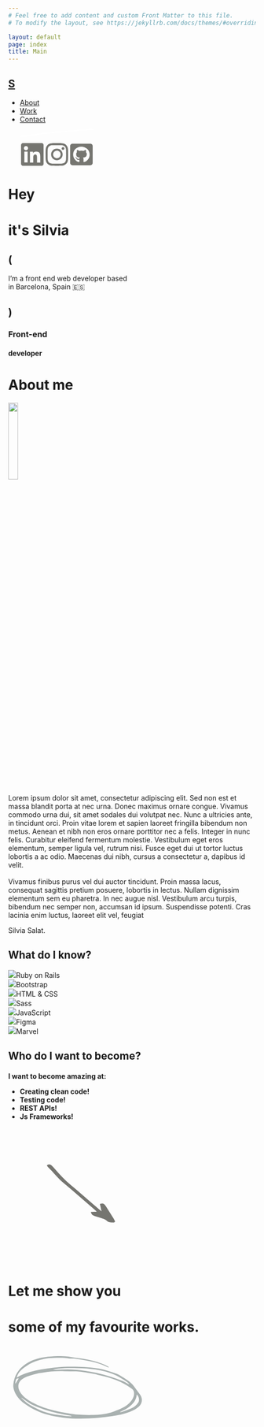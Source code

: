 ```yaml
---
# Feel free to add content and custom Front Matter to this file.
# To modify the layout, see https://jekyllrb.com/docs/themes/#overriding-theme-defaults

layout: default
page: index
title: Main
---
```

<div class="top-header">
  <a class="logo" href="/index">
    <h2>S</h2>
  </a>
  <div class="navbar">
    <div class="hamburger-menu">
      <div class="line1"></div>
      <div class="line2"></div>
    </div>
    <div>
      <ul class="nav-list">
        <li class="nav-item">
          <a href="#aboutme" class="nav-link">About</a>
        </li>
        <li class="nav-item">
          <a href="#" class="nav-link">Work</a>
        </li>
        <li class="nav-item">
          <a href="#" class="nav-link">Contact</a>
        </li>
        <svg class="contact-line" width="150" height="38" viewBox="0 0 292 38" fill="none" xmlns="http://www.w3.org/2000/svg">
          <path d="M17.9241 29.5281C31.9173 27.7183 45.8777 25.869 59.8772 24.1229C68.6512 23.0224 77.4697 22.0781 86.249 21.0306C90.3119 20.5453 94.363 19.9433 98.428 19.4791C101.3 19.1569 104.215 18.9803 107.095 18.743C108.664 18.6167 110.238 18.5434 111.801 18.364C118.737 17.5671 125.634 16.6776 132.577 15.9548C138.211 15.3644 143.896 14.9937 149.537 14.4775C157.031 13.7956 164.518 13.0501 171.983 12.3711C180.104 11.6365 188.233 10.9868 196.354 10.2523C204.019 9.56375 211.667 8.70552 219.343 8.12303C226.762 7.55581 234.15 7.24885 241.554 6.82237C250.101 6.32331 258.672 5.76835 267.225 5.33291C272.603 5.05753 277.966 4.91228 283.303 4.80173C286.545 4.73137 289.098 5.23419 290.69 6.19821C291.977 6.97888 290.802 7.87954 288.077 8.22977C286.97 8.37371 285.824 8.41448 284.705 8.43116C264.526 8.78733 244.176 10.0072 223.727 11.6656C209.438 12.8196 195.13 13.7934 180.849 15.0323C169.248 16.0433 157.649 17.3542 146.06 18.4819C137.916 19.2724 129.751 19.8613 121.618 20.7578C107.143 22.3485 92.6803 24.0664 78.2474 25.792C68.9568 26.9018 59.7413 28.1861 50.4518 29.3066C37.5822 30.8529 24.645 32.2989 11.7405 33.7844C7.96018 34.2198 4.46079 34.3054 1.83813 33.3919C-0.90482 32.4262 0.0664846 31.2247 4.29691 30.6902C8.78245 30.1193 13.3453 29.7442 17.871 29.287C17.8796 29.3719 17.9156 29.4432 17.9241 29.5281Z" fill="white"/>
        </svg>
        <li class="nav-item nav-sns" style="display: flex;">
          <a href="https://www.linkedin.com/in/silviasalatcasado/" class="sns">
            <svg width="50" height="50" viewBox="0 0 100 100" fill="none" xmlns="http://www.w3.org/2000/svg">
              <path fill-rule="evenodd" clip-rule="evenodd" d="M4.16663 11.825C4.16663 9.7939 4.97348 7.84597 6.4097 6.40976C7.84592 4.97354 9.79384 4.16668 11.825 4.16668H88.1666C89.1732 4.16504 90.1702 4.36194 91.1006 4.74613C92.0309 5.13031 92.8764 5.69422 93.5885 6.40558C94.3006 7.11694 94.8655 7.96178 95.2507 8.89172C95.6359 9.82167 95.8338 10.8185 95.8333 11.825V88.1667C95.8344 89.1734 95.637 90.1705 95.2523 91.1009C94.8677 92.0313 94.3034 92.8767 93.5917 93.5888C92.88 94.3009 92.0349 94.8657 91.1047 95.2508C90.1745 95.6359 89.1776 95.8339 88.1708 95.8334H11.825C10.8189 95.8334 9.8227 95.6351 8.89328 95.25C7.96386 94.8649 7.11942 94.3004 6.40823 93.5888C5.69703 92.8772 5.13301 92.0325 4.74839 91.1029C4.36376 90.1732 4.16608 89.1769 4.16663 88.1709V11.825ZM40.45 39.1167H52.8625V45.35C54.6541 41.7667 59.2375 38.5417 66.125 38.5417C79.3291 38.5417 82.4583 45.6792 82.4583 58.775V83.0333H69.0958V61.7584C69.0958 54.3 67.3041 50.0917 62.7541 50.0917C56.4416 50.0917 53.8166 54.6292 53.8166 61.7584V83.0333H40.45V39.1167ZM17.5333 82.4625H30.9V38.5417H17.5333V82.4584V82.4625ZM32.8125 24.2167C32.8377 25.3612 32.634 26.4991 32.2135 27.5638C31.7929 28.6285 31.1639 29.5985 30.3634 30.4168C29.5629 31.2351 28.607 31.8853 27.5519 32.3292C26.4967 32.7731 25.3635 33.0018 24.2187 33.0018C23.074 33.0018 21.9407 32.7731 20.8856 32.3292C19.8304 31.8853 18.8745 31.2351 18.074 30.4168C17.2735 29.5985 16.6445 28.6285 16.224 27.5638C15.8034 26.4991 15.5998 25.3612 15.625 24.2167C15.6744 21.9702 16.6016 19.8325 18.2078 18.2612C19.8141 16.6899 21.9717 15.8101 24.2187 15.8101C26.4657 15.8101 28.6234 16.6899 30.2296 18.2612C31.8359 19.8325 32.763 21.9702 32.8125 24.2167Z" fill="#757570"/>
            </svg>
          </a>
          <a href="https://www.instagram.com/1.2.sc/" class="sns">
            <svg width="50" height="50" viewBox="0 0 100 100" fill="none" xmlns="http://www.w3.org/2000/svg">
              <path fill-rule="evenodd" clip-rule="evenodd" d="M31.1041 4.44167C35.9916 4.21667 37.55 4.16667 50 4.16667C62.45 4.16667 64.0083 4.22084 68.8916 4.44167C73.775 4.66251 77.1083 5.44167 80.025 6.57084C83.0791 7.72501 85.85 9.52917 88.1416 11.8625C90.475 14.15 92.275 16.9167 93.425 19.975C94.5583 22.8917 95.3333 26.225 95.5583 31.1C95.7833 35.9958 95.8333 37.5542 95.8333 50C95.8333 62.45 95.7791 64.0083 95.5583 68.8958C95.3375 73.7708 94.5583 77.1042 93.425 80.0208C92.2749 83.0796 90.472 85.8508 88.1416 88.1417C85.85 90.475 83.0791 92.275 80.025 93.425C77.1083 94.5583 73.775 95.3333 68.9 95.5583C64.0083 95.7833 62.45 95.8333 50 95.8333C37.55 95.8333 35.9916 95.7792 31.1041 95.5583C26.2291 95.3375 22.8958 94.5583 19.9791 93.425C16.9205 92.2748 14.1492 90.4719 11.8583 88.1417C9.52654 85.8528 7.7221 83.0829 6.57079 80.025C5.44163 77.1083 4.66663 73.775 4.44163 68.9C4.21663 64.0042 4.16663 62.4458 4.16663 50C4.16663 37.55 4.22079 35.9917 4.44163 31.1083C4.66246 26.225 5.44163 22.8917 6.57079 19.975C7.7238 16.917 9.52962 14.1471 11.8625 11.8583C14.1501 9.52709 16.9186 7.72269 19.975 6.57084C22.8916 5.44167 26.225 4.66667 31.1 4.44167H31.1041ZM68.5208 12.6917C63.6875 12.4708 62.2375 12.425 50 12.425C37.7625 12.425 36.3125 12.4708 31.4791 12.6917C27.0083 12.8958 24.5833 13.6417 22.9666 14.2708C20.8291 15.1042 19.3 16.0917 17.6958 17.6958C16.1751 19.1752 15.0049 20.9762 14.2708 22.9667C13.6416 24.5833 12.8958 27.0083 12.6916 31.4792C12.4708 36.3125 12.425 37.7625 12.425 50C12.425 62.2375 12.4708 63.6875 12.6916 68.5208C12.8958 72.9917 13.6416 75.4167 14.2708 77.0333C15.0041 79.0208 16.175 80.825 17.6958 82.3042C19.175 83.825 20.9791 84.9958 22.9666 85.7292C24.5833 86.3583 27.0083 87.1042 31.4791 87.3083C36.3125 87.5292 37.7583 87.575 50 87.575C62.2416 87.575 63.6875 87.5292 68.5208 87.3083C72.9916 87.1042 75.4166 86.3583 77.0333 85.7292C79.1708 84.8958 80.7 83.9083 82.3041 82.3042C83.825 80.825 84.9958 79.0208 85.7291 77.0333C86.3583 75.4167 87.1041 72.9917 87.3083 68.5208C87.5291 63.6875 87.575 62.2375 87.575 50C87.575 37.7625 87.5291 36.3125 87.3083 31.4792C87.1041 27.0083 86.3583 24.5833 85.7291 22.9667C84.8958 20.8292 83.9083 19.3 82.3041 17.6958C80.8247 16.1753 79.0237 15.005 77.0333 14.2708C75.4166 13.6417 72.9916 12.8958 68.5208 12.6917ZM44.1458 64.1292C47.4152 65.4901 51.0557 65.6738 54.4455 64.6488C57.8353 63.6239 60.7641 61.4538 62.7317 58.5093C64.6992 55.5649 65.5835 52.0286 65.2335 48.5046C64.8834 44.9806 63.3208 41.6874 60.8125 39.1875C59.2134 37.5895 57.28 36.3659 55.1513 35.6048C53.0227 34.8437 50.7517 34.564 48.502 34.7859C46.2523 35.0078 44.0798 35.7257 42.1408 36.888C40.2019 38.0504 38.5447 39.6281 37.2887 41.5077C36.0327 43.3873 35.2091 45.522 34.8771 47.7582C34.5451 49.9943 34.7131 52.2762 35.3689 54.4397C36.0247 56.6031 37.152 58.5942 38.6696 60.2697C40.1873 61.9451 42.0576 63.2633 44.1458 64.1292ZM33.3416 33.3417C35.5292 31.1541 38.1263 29.4188 40.9845 28.2348C43.8428 27.0509 46.9062 26.4416 50 26.4416C53.0937 26.4416 56.1571 27.0509 59.0154 28.2348C61.8736 29.4188 64.4707 31.1541 66.6583 33.3417C68.8459 35.5293 70.5812 38.1263 71.7651 40.9846C72.949 43.8428 73.5584 46.9063 73.5584 50C73.5584 53.0937 72.949 56.1572 71.7651 59.0154C70.5812 61.8737 68.8459 64.4707 66.6583 66.6583C62.2402 71.0764 56.248 73.5584 50 73.5584C43.7519 73.5584 37.7597 71.0764 33.3416 66.6583C28.9236 62.2403 26.4415 56.2481 26.4415 50C26.4415 43.7519 28.9236 37.7597 33.3416 33.3417ZM78.7833 29.95C79.3254 29.4386 79.7594 28.8237 80.0596 28.1416C80.3597 27.4594 80.52 26.724 80.5309 25.9789C80.5417 25.2337 80.403 24.494 80.1228 23.8034C79.8426 23.1128 79.4268 22.4855 78.8998 21.9585C78.3728 21.4315 77.7455 21.0157 77.0549 20.7355C76.3643 20.4553 75.6246 20.3166 74.8794 20.3274C74.1343 20.3383 73.3988 20.4986 72.7167 20.7987C72.0346 21.0989 71.4197 21.5329 70.9083 22.075C69.9137 23.1293 69.3693 24.5297 69.3904 25.9789C69.4115 27.4281 69.9966 28.812 71.0214 29.8368C72.0463 30.8617 73.4302 31.4468 74.8794 31.4679C76.3286 31.489 77.729 30.9445 78.7833 29.95Z" fill="#757570"/>
            </svg>
          </a>
          <a href="https://github.com/silsc/" class="sns">
            <svg width="50" height="50" viewBox="0 0 100 109" fill="none" xmlns="http://www.w3.org/2000/svg">
              <path d="M89.2857 6.8125H10.7143C4.79911 6.8125 0 11.3896 0 17.0312V91.9688C0 97.6104 4.79911 102.188 10.7143 102.188H89.2857C95.2009 102.188 100 97.6104 100 91.9688V17.0312C100 11.3896 95.2009 6.8125 89.2857 6.8125ZM61.8973 88.4986C60.0223 88.818 59.3304 87.7109 59.3304 86.7955C59.3304 85.6459 59.375 79.7701 59.375 75.0227C59.375 71.7016 58.2143 69.5939 56.8527 68.4869C65.1116 67.6141 73.817 66.5283 73.817 52.9246C73.817 49.05 72.3661 47.1127 70 44.6219C70.3795 43.7064 71.6518 39.9383 69.6205 35.0418C66.5179 34.1264 59.4196 38.8525 59.4196 38.8525C56.4732 38.0648 53.2812 37.6604 50.1339 37.6604C46.9866 37.6604 43.7946 38.0648 40.8482 38.8525C40.8482 38.8525 33.75 34.1264 30.6473 35.0418C28.6161 39.917 29.8661 43.6852 30.2679 44.6219C27.9018 47.1127 26.7857 49.05 26.7857 52.9246C26.7857 66.4645 35.1116 67.6141 43.3705 68.4869C42.2991 69.4023 41.3393 70.9777 41.0045 73.2344C38.8839 74.1498 33.4598 75.7252 30.2232 70.2752C28.192 66.9115 24.5312 66.6348 24.5312 66.6348C20.9152 66.5922 24.2857 68.8063 24.2857 68.8063C26.6964 69.8707 28.3929 73.9582 28.3929 73.9582C30.558 80.2811 40.9152 78.1522 40.9152 78.1522C40.9152 81.1113 40.9598 85.9227 40.9598 86.7955C40.9598 87.7109 40.2902 88.818 38.3929 88.4986C23.6607 83.7938 13.3482 70.4242 13.3482 54.798C13.3482 35.2547 29.0179 20.4162 49.5089 20.4162C70 20.4162 86.6071 35.2547 86.6071 54.798C86.6295 70.4242 76.6295 83.815 61.8973 88.4986ZM40 75.491C39.5759 75.5762 39.1741 75.4059 39.1295 75.1291C39.0848 74.8098 39.375 74.533 39.7991 74.4479C40.2232 74.4053 40.625 74.5756 40.6696 74.8523C40.7366 75.1291 40.4464 75.4059 40 75.491ZM37.8795 75.2994C37.8795 75.5762 37.5446 75.8104 37.0982 75.8104C36.6071 75.8529 36.2723 75.6188 36.2723 75.2994C36.2723 75.0227 36.6071 74.7885 37.0536 74.7885C37.4777 74.7459 37.8795 74.9801 37.8795 75.2994ZM34.8214 75.0652C34.7321 75.342 34.2857 75.4697 33.9062 75.342C33.4821 75.2568 33.192 74.9375 33.2812 74.6607C33.3705 74.384 33.817 74.2563 34.1964 74.3414C34.6429 74.4691 34.933 74.7885 34.8214 75.0652ZM32.0759 73.9156C31.875 74.1498 31.4509 74.1072 31.1161 73.7879C30.7812 73.5111 30.692 73.1066 30.9152 72.915C31.1161 72.6809 31.5402 72.7234 31.875 73.0428C32.1652 73.3195 32.2768 73.7453 32.0759 73.9156ZM30.0446 71.9783C29.8438 72.1061 29.4643 71.9783 29.2187 71.659C28.9732 71.3397 28.9732 70.9777 29.2187 70.8287C29.4643 70.6371 29.8438 70.7861 30.0446 71.1055C30.2902 71.4248 30.2902 71.808 30.0446 71.9783ZM28.5938 69.9133C28.3929 70.1049 28.058 69.9984 27.8125 69.7855C27.567 69.5088 27.5223 69.1894 27.7232 69.0404C27.9241 68.8488 28.2589 68.9553 28.5045 69.1682C28.75 69.4449 28.7946 69.7643 28.5938 69.9133ZM27.0982 68.3379C27.0089 68.5295 26.7188 68.5721 26.4732 68.423C26.183 68.2953 26.0491 68.0611 26.1384 67.8695C26.2277 67.7418 26.4732 67.6779 26.7634 67.7844C27.0536 67.9334 27.1875 68.1676 27.0982 68.3379Z" fill="#757570"/>
            </svg>
          </a>
        </li>
      </ul>
    </div>
  </div>
</div>

<div class="banner">
    <div class="banner-line1">
      <h1>Hey</h1>
    </div>
    <div class="banner-line2">
      <h1>it's <span>Silvia</span></h1>
    </div>
    <div class="banner-subtitle">
      <h2>(</h2>
        <p>I’m a front end web developer based <br>in Barcelona, Spain 🇪🇸</p>
      <h2>)</h2>
    </div>
    <div class="banner-lineround">
      <h3 class="circle-text">Front-end</h3>
      <h4 class="light-circle-text">developer</h4>
    </div>
</div>

<div id="aboutme">
  <div class="aboutme-container">
    <div class="aboutme-card">
      <h1>About me</h1>
      <img src="/assets/images/avatar.png" class="avatar" style="width: 20%;"/>
      <div class="aboutme-box">
        <div class="aboutme-text">
          <p>Lorem ipsum dolor sit amet, consectetur adipiscing elit. Sed non est et massa blandit porta at nec urna. Donec maximus ornare congue. Vivamus commodo urna dui, sit amet sodales dui volutpat nec. Nunc a ultricies ante, in tincidunt orci. Proin vitae lorem et sapien laoreet fringilla bibendum non metus. Aenean et nibh non eros ornare porttitor nec a felis. Integer in nunc felis. Curabitur eleifend fermentum molestie. Vestibulum eget eros elementum, semper ligula vel, rutrum nisi. Fusce eget dui ut tortor luctus lobortis a ac odio. Maecenas dui nibh, cursus a consectetur a, dapibus id velit.
          <br>
          <br>Vivamus finibus purus vel dui auctor tincidunt. Proin massa lacus, consequat sagittis pretium posuere, lobortis in lectus. Nullam dignissim elementum sem eu pharetra. In nec augue nisl. Vestibulum arcu turpis, bibendum nec semper non, accumsan id ipsum. Suspendisse potenti. Cras lacinia enim luctus, laoreet elit vel, feugiat
          </p>
          <div class="sign">Silvia Salat.</div>
        </div>
        <div class="knowledge">
          <h2 class="learnt">What do I know?</h2>
          <div>
            <div class="line1-logos">
              <div class="tooltip">
                <img src="/assets/images/ruby.png"/><span class="tooltiptext">Ruby on Rails</span>
              </div>
              <div class="tooltip">
                <img src="/assets/images/bootstrap.svg"/><span class="tooltiptext">Bootstrap</span>
              </div>
              <div class="tooltip">
                <img src="/assets/images/html.png"/><span class="tooltiptext">HTML & CSS</span>
              </div>
            </div>
            <div class="line2-logos">
              <div class="tooltip">
                <img src="/assets/images/sass.png"/><span class="tooltiptext">Sass</span>
              </div>
              <div class="tooltip">
                <img src="/assets/images/js.png"/><span class="tooltiptext">JavaScript</span>
              </div>
              <div class="tooltip">
                <img src="/assets/images/figma.png"/><span class="tooltiptext">Figma</span>
              </div>
              <div class="tooltip">
                <img src="/assets/images/marvel.png"/><span class="tooltiptext">Marvel</span>
              </div>
            </div>
          </div>
          <h2>Who do I want to become?</h2>
          <h4 class="wordCarousel">
          <span>I want to become amazing at: </span>
          <div>
              <ul class="flip4">
                  <li>Creating clean code!</li>
                  <li>Testing code!</li>
                  <li>REST APIs!</li>
                  <li>Js Frameworks!</li>
              </ul>
          </div>
      </h4>
        </div>
      </div>
    </div>
  </div>
</div>

<div id="work">
  <div class="work-container">
  <svg class="work-arrow" width="293" height="271" viewBox="0 0 293 271" fill="none" xmlns="http://www.w3.org/2000/svg">
    <path d="M78.609 72.8031C79.1714 73.6929 79.6316 74.8702 80.4764 75.679C91.7 86.5179 101.198 98.9823 113.273 109.073C134.015 126.36 154.332 144.168 174.847 161.759C176.456 163.135 177.961 164.652 180.207 166.719C175.962 166.946 172.449 167.136 168.204 167.363C169.206 172.503 171.97 174.519 176.182 175.684C182.334 177.381 188.425 179.36 194.453 181.473C196.556 182.235 198.813 183.438 200.396 185.049C204.774 189.535 210.169 188.707 215.433 188.655C216 188.64 216.539 187.914 217.732 187.056C216.672 184.889 215.717 182.581 214.434 180.466C209.432 172.429 204.277 164.496 199.298 156.477C195.572 150.514 193.203 149.263 186.65 150.902C187.667 155.472 188.697 160.124 189.981 165.982C183.946 160.884 178.749 156.553 173.603 152.153C158.138 138.891 142.905 125.366 127.189 112.392C115.42 102.637 105.057 91.6378 95.1413 80.1351C92.9719 77.6163 90.7959 75.0563 88.2897 72.9414C85.8854 70.9386 83.0617 69.351 78.609 72.8031Z" fill="#757570"/>
  </svg>
    <div class="work-header">
    <h1>Let me show you</h1>
    <h1 class="work-header-line2">some of my favourite works.</h1>
    <svg class="work-circle" width="285" height="182" viewBox="0 0 285 182" fill="none" xmlns="http://www.w3.org/2000/svg">
      <path d="M204.137 46.2769C201.519 45.0905 198.89 43.9515 196.318 42.7259C184.083 36.9536 170.917 34.2229 157.733 31.6542C149.929 30.1469 142.019 29.1962 134.129 28.0677C132.695 27.8611 131.209 28.0573 129.75 28.0442C128.006 28.0333 126.205 28.275 124.511 27.9601C113.531 25.8874 102.601 26.4632 91.6766 26.6755C78.8641 26.9273 66.627 29.5148 55.078 33.6836C46.9977 36.6093 39.7565 40.9514 32.9653 45.909C28.169 49.4244 24.0019 53.181 20.925 57.9128C19.3021 60.4007 18.1025 63.1165 17.3303 66.2105C18.0154 65.95 18.7439 65.749 19.3528 65.405C27.1138 61.0306 35.5868 57.8781 44.3581 55.3401C51.4451 53.2856 58.721 51.5722 66.0744 50.2744C74.7915 48.736 83.6657 47.6809 92.5038 46.6176C99.2343 45.8099 105.997 45.0262 112.824 44.8041C123.015 44.4766 133.261 44.4933 143.501 44.7076C150.928 44.8529 158.386 45.3699 165.829 46.0331C177.852 47.0965 189.83 48.6972 201.383 52.6075C207.666 54.718 214.052 56.5367 220.249 58.8601C223.785 60.1866 227.16 62.0575 230.341 64.034C237.47 68.4581 244.846 72.6229 250.799 78.3914C252.531 80.0584 254.094 81.8864 255.513 83.7649C259.761 89.4318 263.797 95.2002 268.067 100.855C273.89 108.552 273.608 118.574 266.095 125.476C260.852 130.301 254.455 133.506 247.53 136.194C235.863 140.718 223.459 143.118 210.832 144.905C202.129 146.131 193.396 147.317 184.63 148.314C169.18 150.079 153.517 150.005 137.888 149.954C125.883 149.907 113.871 148.962 101.959 146.563C97.6196 145.686 93.2344 145.098 88.9058 144.173C68.4804 139.875 49.825 131.845 33.4403 119.798C22.1853 111.526 13.7649 101.37 10.7682 88.4543C9.6311 83.5538 10.3288 78.8506 11.265 74.1845C12.9425 65.8866 16.4528 58.2168 21.8654 51.4561C26.0885 46.1861 31.3473 41.796 37.3013 37.9439C48.2835 30.811 60.8845 27.0282 74.3301 25.144C82.8969 23.9367 91.6979 23.6281 100.415 23.1017C109.634 22.5388 118.796 23.1574 128.031 24.8872C136.72 26.5108 145.575 27.1433 154.271 28.7353C168.357 31.3413 182.373 34.429 195.519 40.29C198.658 41.6931 201.599 43.4665 204.638 45.0626C204.466 45.4884 204.301 45.8826 204.137 46.2769ZM180.805 60.799C180.819 60.7358 180.833 60.6726 180.848 60.6095C179.438 60.2094 178.053 59.6987 176.612 59.4407C169.791 58.2043 162.988 56.889 156.132 55.8935C150.323 55.0508 144.461 54.3619 138.622 54.0763C130.565 53.6899 122.522 53.8372 114.463 53.6326C99.3589 53.2693 84.3886 53.8317 69.7693 56.6296C67.2294 57.1196 64.5688 57.2176 62.0944 57.8385C55.4356 59.5083 48.7878 61.2137 42.2529 63.1768C38.8555 64.1871 35.5678 65.5539 32.4975 67.1355C21.2827 72.8559 17.018 83.5408 23.8344 95.4254C28.0457 102.776 34.3084 108.349 41.9035 112.977C57.4448 122.446 74.4084 128.885 92.281 133.139C103.613 135.838 115.113 137.879 126.573 140.093C130.049 140.759 133.588 141.224 137.095 141.499C148.984 142.399 160.846 142.912 172.694 142.559C185.308 142.18 197.694 140.87 209.527 137.379C214.262 135.989 218.772 134.002 223.354 132.279C235.029 127.89 245.308 122.025 251.879 112.059C255.074 107.221 256.941 102.217 256.021 96.3532C255.607 93.7221 254.53 91.5888 252.209 89.8391C244.712 84.1874 236.61 79.3619 227.949 75.3393C217.02 70.2589 205.525 66.5941 193.763 63.6983C189.473 62.6833 185.123 61.7707 180.805 60.799ZM245.592 80.1889C245.733 79.9882 245.887 79.8073 246.027 79.6066C244.607 78.242 243.399 76.6099 241.734 75.5718C234.613 71.1161 227.67 66.286 220.093 62.5904C206.761 56.1234 192.314 52.6733 177.59 50.2886C165.758 48.3726 153.886 47.907 142.027 47.4612C128.548 46.9658 115.084 46.8222 101.815 48.5969C98.5853 49.0312 95.3265 49.4258 91.6925 49.8853C92.4125 50.3127 92.6554 50.583 92.8829 50.5845C94.2009 50.6322 95.5224 50.6642 96.8401 50.629C110.237 50.2267 123.571 49.5117 137.118 50.6361C151.373 51.8202 165.453 53.8609 179.362 57.0903C189.552 59.4663 199.685 62.095 209.69 65.1261C217.562 67.5113 225.263 70.4884 232.86 73.5913C237.307 75.4216 241.364 77.9766 245.592 80.1889ZM26.6898 107.198C27.1045 108.055 27.1709 108.435 27.4064 108.653C31.8069 112.464 35.8767 116.647 40.7158 119.942C46.0472 123.581 52.0293 126.436 57.7812 129.555C66.5575 134.334 76.1105 137.263 85.8421 139.652C90.4098 140.779 95.0701 141.579 99.7121 142.292C105.947 143.264 112.214 144.094 118.488 144.809C121.912 145.198 125.364 145.212 128.798 145.387C128.199 144.506 127.574 144.249 126.92 144.119C118.079 142.411 109.199 140.96 100.419 138.984C92.2342 137.143 84.0742 135.024 76.0823 132.496C68.6725 130.165 61.4447 127.278 54.2421 124.363C49.0933 122.276 44.1956 119.747 39.811 116.372C35.8065 113.248 31.4386 110.473 26.6898 107.198ZM262.079 101.316C261.91 101.477 261.589 101.637 261.568 101.815C260.87 109.388 257.453 115.801 251.833 121.205C246.504 126.326 240.386 130.572 233.266 133.697C231.479 134.473 229.774 135.383 228.026 136.234C228.193 136.503 228.342 136.769 228.513 137.023C231.07 136.288 233.685 135.716 236.13 134.806C240.705 133.115 245.114 131.072 249.747 129.46C256.443 127.119 261.19 122.979 264.593 117.557C267.63 112.75 266.427 105.695 262.079 101.316ZM21.2338 68.3496C19.5503 68.0703 16.3369 69.0225 15.9377 70.4588C15.2005 73.2289 14.1057 75.9849 14.7457 79.2142C17.0532 75.3709 19.1884 71.7874 21.2338 68.3496Z" fill="#A9B1B0"/>
    </svg>
    </div>
  </div>
</div>
